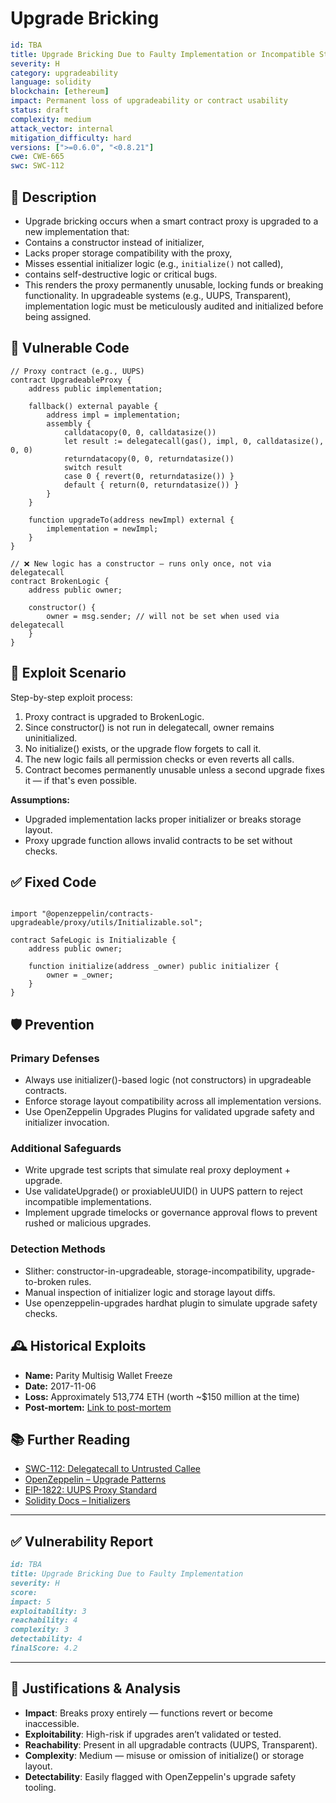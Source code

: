 # Upgrade Bricking

```YAML
id: TBA
title: Upgrade Bricking Due to Faulty Implementation or Incompatible Storage
severity: H
category: upgradeability
language: solidity
blockchain: [ethereum]
impact: Permanent loss of upgradeability or contract usability
status: draft
complexity: medium
attack_vector: internal
mitigation_difficulty: hard
versions: [">=0.6.0", "<0.8.21"]
cwe: CWE-665
swc: SWC-112
```

## 📝 Description

- Upgrade bricking occurs when a smart contract proxy is upgraded to a new implementation that:
- Contains a constructor instead of initializer,
- Lacks proper storage compatibility with the proxy,
- Misses essential initializer logic (e.g., `initialize()` not called),
- contains self-destructive logic or critical bugs.
- This renders the proxy  permanently unusable, locking funds or breaking functionality. In upgradeable systems (e.g., UUPS, Transparent), implementation logic must be meticulously audited and initialized before being assigned.

## 🚨 Vulnerable Code

```solidity
// Proxy contract (e.g., UUPS)
contract UpgradeableProxy {
    address public implementation;

    fallback() external payable {
        address impl = implementation;
        assembly {
            calldatacopy(0, 0, calldatasize())
            let result := delegatecall(gas(), impl, 0, calldatasize(), 0, 0)
            returndatacopy(0, 0, returndatasize())
            switch result
            case 0 { revert(0, returndatasize()) }
            default { return(0, returndatasize()) }
        }
    }

    function upgradeTo(address newImpl) external {
        implementation = newImpl;
    }
}

// ❌ New logic has a constructor — runs only once, not via delegatecall
contract BrokenLogic {
    address public owner;

    constructor() {
        owner = msg.sender; // will not be set when used via delegatecall
    }
}
```

## 🧪 Exploit Scenario

Step-by-step exploit process:

1. Proxy contract is upgraded to BrokenLogic.
2. Since constructor() is not run in delegatecall, owner remains uninitialized.
3. No initialize() exists, or the upgrade flow forgets to call it.
4. The new logic fails all permission checks or even reverts all calls.
5. Contract becomes permanently unusable unless a second upgrade fixes it — if that's even possible.

**Assumptions:**

- Upgraded implementation lacks proper initializer or breaks storage layout.
- Proxy upgrade function allows invalid contracts to be set without checks.

## ✅ Fixed Code

```solidity

import "@openzeppelin/contracts-upgradeable/proxy/utils/Initializable.sol";

contract SafeLogic is Initializable {
    address public owner;

    function initialize(address _owner) public initializer {
        owner = _owner;
    }
}
```

## 🛡️ Prevention

### Primary Defenses

- Always use initializer()-based logic (not constructors) in upgradeable contracts.
- Enforce storage layout compatibility across all implementation versions.
- Use OpenZeppelin Upgrades Plugins for validated upgrade safety and initializer invocation.

### Additional Safeguards

- Write upgrade test scripts that simulate real proxy deployment + upgrade.
- Use validateUpgrade() or proxiableUUID() in UUPS pattern to reject incompatible implementations.
- Implement upgrade timelocks or governance approval flows to prevent rushed or malicious upgrades.

### Detection Methods

- Slither: constructor-in-upgradeable, storage-incompatibility, upgrade-to-broken rules.
- Manual inspection of initializer logic and storage layout diffs.
- Use openzeppelin-upgrades hardhat plugin to simulate upgrade safety checks.

## 🕰️ Historical Exploits

- **Name:** Parity Multisig Wallet Freeze 
- **Date:** 2017-11-06 
- **Loss:** Approximately 513,774 ETH (worth ~$150 million at the time) 
- **Post-mortem:** [Link to post-mortem](https://codeofcode.org/lessons/case-studies-of-real-world-smart-contract-vulnerabilities-and-exploits/)

## 📚 Further Reading

- [SWC-112: Delegatecall to Untrusted Callee](https://swcregistry.io/docs/SWC-112) 
- [OpenZeppelin – Upgrade Patterns](https://docs.openzeppelin.com/upgrades-plugins/1.x/) 
- [EIP-1822: UUPS Proxy Standard](https://eips.ethereum.org/EIPS/eip-1822)
- [Solidity Docs – Initializers](https://docs.soliditylang.org/en/latest/contracts.html#constructors) 
  
---

## ✅ Vulnerability Report

```markdown
id: TBA
title: Upgrade Bricking Due to Faulty Implementation 
severity: H
score:
impact: 5         
exploitability: 3 
reachability: 4  
complexity: 3     
detectability: 4  
finalScore: 4.2
```

---

## 📄 Justifications & Analysis

- **Impact**: Breaks proxy entirely — functions revert or become inaccessible.
- **Exploitability**: High-risk if upgrades aren’t validated or tested.
- **Reachability**: Present in all upgradable contracts (UUPS, Transparent).
- **Complexity**: Medium — misuse or omission of initialize() or storage layout.
- **Detectability**: Easily flagged with OpenZeppelin's upgrade safety tooling.